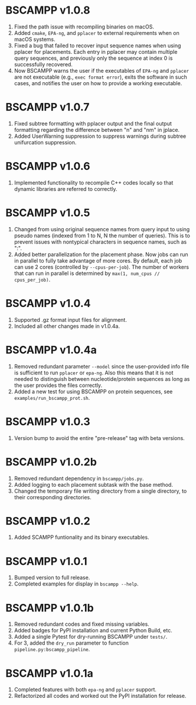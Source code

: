 # BSCAMPP v1.0.8
1. Fixed the path issue with recompiling binaries on macOS.
2. Added `cmake`, `EPA-ng`, and `pplacer` to external requirements when on
macOS systems.
3. Fixed a bug that failed to recover input sequence names when using pplacer
for placements. Each entry in pplacer may contain multiple query sequences,
and previously only the sequence at index 0 is successfully recovered.
3. Now BSCAMPP warns the user if the executables of `EPA-ng` and `pplacer`
are not executable (e.g., `exec format error`), exits the software in
such cases, and notifies the user on how to provide a working executable.

# BSCAMPP v1.0.7
1. Fixed subtree formatting with pplacer output and the final output formatting
regarding the difference between "n" and "nm" in jplace.
2. Added UserWarning suppression to suppress warnings during subtree unifurcation
suppression.

# BSCAMPP v1.0.6
1. Implemented functionality to recompile C++ codes locally so that dynamic
libraries are referred to correctly. 

# BSCAMPP v1.0.5
1. Changed from using original sequence names from query input to using
pseudo names (indexed from 1 to N, N the number of queries). This is to prevent
issues with nontypical characters in sequence names, such as ":".
2. Added better parallelization for the placement phase. Now jobs can run
in parallel to fully take advantage of more cores. By default, each job can
use 2 cores (controlled by `--cpus-per-job`). The number of workers
that can run in parallel is determined by `max(1, num_cpus // cpus_per_job)`.

# BSCAMPP v1.0.4
1. Supported .gz format input files for alignment.
2. Included all other changes made in v1.0.4a.

# BSCAMPP v1.0.4a
1. Removed redundant parameter `--model` since the user-provided info file
is sufficient to run `pplacer` or `epa-ng`. Also this means that it is
not needed to distinguish between nucleotide/protein sequences as long as
the user provides the files correctly.
2. Added a new test for using BSCAMPP on protein sequences, see
`examples/run_bscampp_prot.sh`.

# BSCAMPP v1.0.3
1. Version bump to avoid the entire "pre-release" tag with beta versions.

# BSCAMPP v1.0.2b
1. Removed redundant dependency in `bscampp/jobs.py`.
2. Added logging to each placement subtask with the base method.
3. Changed the temporary file writing directory from a single directory, to
their corresponding directories.

# BSCAMPP v1.0.2
1. Added SCAMPP funtionality and its binary executables.

# BSCAMPP v1.0.1
1. Bumped version to full release.
2. Completed examples for display in `bscampp --help`.

# BSCAMPP v1.0.1b
1. Removed redundant codes and fixed missing variables.
2. Added badges for PyPI installation and current Python Build, etc.
3. Added a single Pytest for dry-running BSCAMPP under `tests/`.
4. For 3, added the `dry_run` parameter to function `pipeline.py:bscampp_pipeline`.

# BSCAMPP v1.0.1a
1. Completed features with both `epa-ng` and `pplacer` support.
2. Refactorized all codes and worked out the PyPI installation for release.

